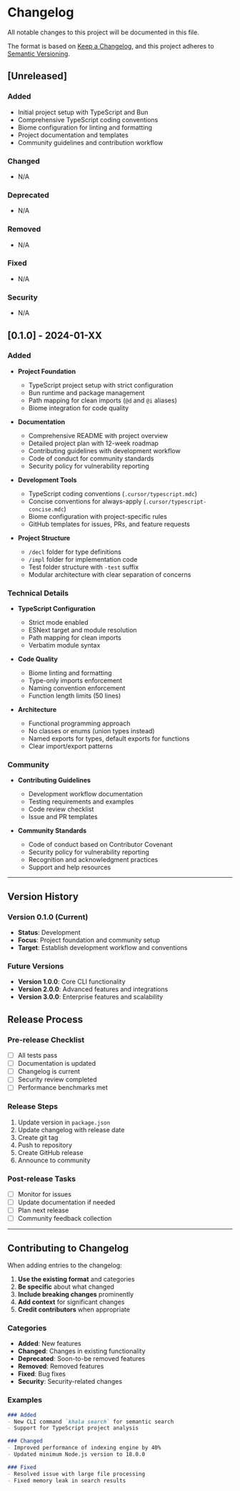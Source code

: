 # Changelog

All notable changes to this project will be documented in this file.

The format is based on [Keep a Changelog](https://keepachangelog.com/en/1.0.0/),
and this project adheres to [Semantic Versioning](https://semver.org/spec/v2.0.0.html).

## [Unreleased]

### Added
- Initial project setup with TypeScript and Bun
- Comprehensive TypeScript coding conventions
- Biome configuration for linting and formatting
- Project documentation and templates
- Community guidelines and contribution workflow

### Changed
- N/A

### Deprecated
- N/A

### Removed
- N/A

### Fixed
- N/A

### Security
- N/A

## [0.1.0] - 2024-01-XX

### Added
- **Project Foundation**
  - TypeScript project setup with strict configuration
  - Bun runtime and package management
  - Path mapping for clean imports (`@d` and `@i` aliases)
  - Biome integration for code quality

- **Documentation**
  - Comprehensive README with project overview
  - Detailed project plan with 12-week roadmap
  - Contributing guidelines with development workflow
  - Code of conduct for community standards
  - Security policy for vulnerability reporting

- **Development Tools**
  - TypeScript coding conventions (`.cursor/typescript.mdc`)
  - Concise conventions for always-apply (`.cursor/typescript-concise.mdc`)
  - Biome configuration with project-specific rules
  - GitHub templates for issues, PRs, and feature requests

- **Project Structure**
  - `/decl` folder for type definitions
  - `/impl` folder for implementation code
  - Test folder structure with `-test` suffix
  - Modular architecture with clear separation of concerns

### Technical Details
- **TypeScript Configuration**
  - Strict mode enabled
  - ESNext target and module resolution
  - Path mapping for clean imports
  - Verbatim module syntax

- **Code Quality**
  - Biome linting and formatting
  - Type-only imports enforcement
  - Naming convention enforcement
  - Function length limits (50 lines)

- **Architecture**
  - Functional programming approach
  - No classes or enums (union types instead)
  - Named exports for types, default exports for functions
  - Clear import/export patterns

### Community
- **Contributing Guidelines**
  - Development workflow documentation
  - Testing requirements and examples
  - Code review checklist
  - Issue and PR templates

- **Community Standards**
  - Code of conduct based on Contributor Covenant
  - Security policy for vulnerability reporting
  - Recognition and acknowledgment practices
  - Support and help resources

---

## Version History

### Version 0.1.0 (Current)
- **Status**: Development
- **Focus**: Project foundation and community setup
- **Target**: Establish development workflow and conventions

### Future Versions
- **Version 1.0.0**: Core CLI functionality
- **Version 2.0.0**: Advanced features and integrations
- **Version 3.0.0**: Enterprise features and scalability

## Release Process

### Pre-release Checklist
- [ ] All tests pass
- [ ] Documentation is updated
- [ ] Changelog is current
- [ ] Security review completed
- [ ] Performance benchmarks met

### Release Steps
1. Update version in `package.json`
2. Update changelog with release date
3. Create git tag
4. Push to repository
5. Create GitHub release
6. Announce to community

### Post-release Tasks
- [ ] Monitor for issues
- [ ] Update documentation if needed
- [ ] Plan next release
- [ ] Community feedback collection

---

## Contributing to Changelog

When adding entries to the changelog:

1. **Use the existing format** and categories
2. **Be specific** about what changed
3. **Include breaking changes** prominently
4. **Add context** for significant changes
5. **Credit contributors** when appropriate

### Categories
- **Added**: New features
- **Changed**: Changes in existing functionality
- **Deprecated**: Soon-to-be removed features
- **Removed**: Removed features
- **Fixed**: Bug fixes
- **Security**: Security-related changes

### Examples
```markdown
### Added
- New CLI command `khala search` for semantic search
- Support for TypeScript project analysis

### Changed
- Improved performance of indexing engine by 40%
- Updated minimum Node.js version to 18.0.0

### Fixed
- Resolved issue with large file processing
- Fixed memory leak in search results
``` 